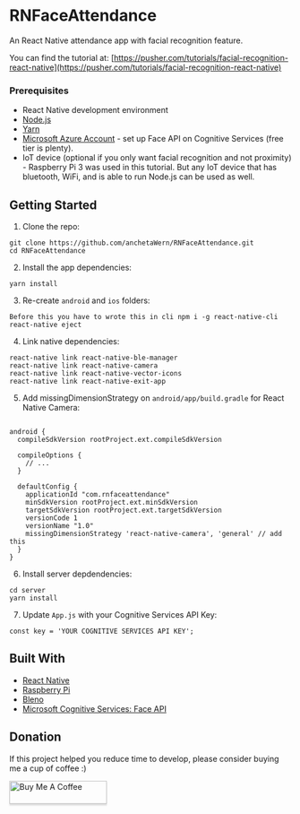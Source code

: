 # RNFaceAttendance
An React Native attendance app with facial recognition feature.

You can find the tutorial at: [https://pusher.com/tutorials/facial-recognition-react-native](https://pusher.com/tutorials/facial-recognition-react-native)

### Prerequisites

-   React Native development environment
-   [Node.js](https://nodejs.org/en/)
-   [Yarn](https://yarnpkg.com/en/)
-   [Microsoft Azure Account](https://azure.microsoft.com/en-in/free/) - set up Face API on Cognitive Services (free tier is plenty).
-   IoT device (optional if you only want facial recognition and not proximity) - Raspberry Pi 3 was used in this tutorial. But any IoT device that has bluetooth, WiFi, and is able to run Node.js can be used as well.

## Getting Started

1.  Clone the repo:

```
git clone https://github.com/anchetaWern/RNFaceAttendance.git
cd RNFaceAttendance
```

2.  Install the app dependencies:

```
yarn install
```

3. Re-create `android` and `ios` folders:

```
Before this you have to wrote this in cli npm i -g react-native-cli
react-native eject
```

4. Link native dependencies:

```
react-native link react-native-ble-manager
react-native link react-native-camera
react-native link react-native-vector-icons
react-native link react-native-exit-app
```

5. Add missingDimensionStrategy on `android/app/build.gradle` for React Native Camera:

```

android {
  compileSdkVersion rootProject.ext.compileSdkVersion

  compileOptions {
    // ...
  }

  defaultConfig {
    applicationId "com.rnfaceattendance"
    minSdkVersion rootProject.ext.minSdkVersion
    targetSdkVersion rootProject.ext.targetSdkVersion
    versionCode 1
    versionName "1.0"
    missingDimensionStrategy 'react-native-camera', 'general' // add this
  }
}
```

6. Install server depdendencies:

```
cd server
yarn install
```

7. Update `App.js` with your Cognitive Services API Key:

```
const key = 'YOUR COGNITIVE SERVICES API KEY';
```


## Built With

-   [React Native](http://facebook.github.io/react-native/)
-   [Raspberry Pi](https://www.raspberrypi.org/)
-   [Bleno](https://github.com/noble/bleno)
-   [Microsoft Cognitive Services: Face API](https://azure.microsoft.com/en-us/services/cognitive-services/face/)


## Donation

If this project helped you reduce time to develop, please consider buying me a cup of coffee :)

<a href="https://www.buymeacoffee.com/wernancheta" target="_blank"><img src="https://www.buymeacoffee.com/assets/img/custom_images/orange_img.png" alt="Buy Me A Coffee" style="height: 41px !important;width: 174px !important;box-shadow: 0px 3px 2px 0px rgba(190, 190, 190, 0.5) !important;-webkit-box-shadow: 0px 3px 2px 0px rgba(190, 190, 190, 0.5) !important;" ></a>
